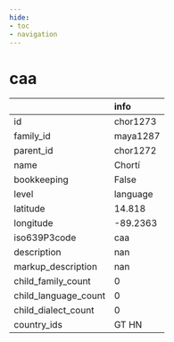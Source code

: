 ```yaml
---
hide:
- toc
- navigation
---
```

# caa
|                      | info     |
|:---------------------|:---------|
| id                   | chor1273 |
| family_id            | maya1287 |
| parent_id            | chor1272 |
| name                 | Chortí   |
| bookkeeping          | False    |
| level                | language |
| latitude             | 14.818   |
| longitude            | -89.2363 |
| iso639P3code         | caa      |
| description          | nan      |
| markup_description   | nan      |
| child_family_count   | 0        |
| child_language_count | 0        |
| child_dialect_count  | 0        |
| country_ids          | GT HN    |